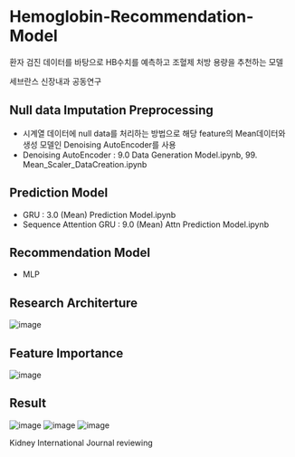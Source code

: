 # Hemoglobin-Recommendation-Model
환자 검진 데이터를 바탕으로 HB수치를 예측하고 조혈제 처방 용량을 추천하는 모델

세브란스 신장내과 공동연구

## Null data Imputation Preprocessing
- 시계열 데이터에 null data를 처리하는 방법으로 해당 feature의 Mean데이터와 생성 모델인 Denoising AutoEncoder를 사용
- Denoising AutoEncoder : 9.0 Data Generation Model.ipynb, 99. Mean_Scaler_DataCreation.ipynb

## Prediction Model
- GRU : 3.0 (Mean) Prediction Model.ipynb
- Sequence Attention GRU : 9.0 (Mean) Attn Prediction Model.ipynb

## Recommendation Model
- MLP

## Research Architerture
![image](https://user-images.githubusercontent.com/37866322/101493116-f5705200-39a8-11eb-91bf-4c5712558cae.png)

## Feature Importance
![image](https://user-images.githubusercontent.com/37866322/102145038-ed814800-3ea9-11eb-8fd5-e8c2c2e5d1f6.png)

## Result
![image](https://user-images.githubusercontent.com/37866322/102145920-73ea5980-3eab-11eb-80da-787a459b8993.png)
![image](https://user-images.githubusercontent.com/37866322/102145950-84023900-3eab-11eb-8d48-2141a42d6f89.png)
![image](https://user-images.githubusercontent.com/37866322/102146019-a09e7100-3eab-11eb-8987-8f133642c0a4.png)


Kidney International Journal reviewing
